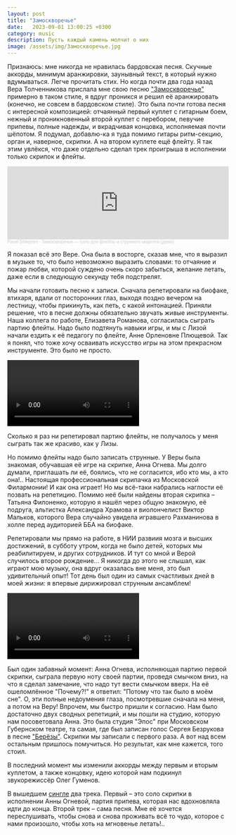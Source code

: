 ```yaml
---
layout: post
title: "Замоскворечье"
date:   2023-09-01 13:00:25 +0300
category: music
description: Пусть каждый камень молчит о них
image: /assets/img/Замоскворечье.jpg
---
```

Признаюсь: мне никогда не нравилась бардовская песня. Скучные аккорды, минимум аранжировки, заунывный текст, в который нужно вдумываться. Легче прочитать стих. Но когда почти два года назад Вера Толченникова прислала мне свою песню ["Замоскворечье"](https://artcascade.site/cascades/44) примерно в таком стиле, я вдруг проникся и решил её аранжировать (конечно, не совсем в бардовском стиле). Это была почти готова песня с интересной композицией: отчаянный первый куплет с гитарным боем, нежный и проникновенный второй куплет с перебором, певучие припевы, полные надежды, и вкрадчивая концовка, исполняемая почти шёпотом. Я подумал, добавлю-ка я туда помимо гитары ритм-секцию, орган и, наверное, скрипки. А на втором куплете ещё флейту. Я так этим увлёкся, что даже отдельно сделал трек проигрыша в исполнении только скрипок и флейты.

<iframe width="100%" height="166" scrolling="no" frameborder="no" allow="autoplay" src="https://w.soundcloud.com/player/?url=https%3A//api.soundcloud.com/tracks/1188624052&color=ff5500"></iframe><div style="font-size: 10px; color: #cccccc;line-break: anywhere;word-break: normal;overflow: hidden;white-space: nowrap;text-overflow: ellipsis; font-family: Interstate,Lucida Grande,Lucida Sans Unicode,Lucida Sans,Garuda,Verdana,Tahoma,sans-serif;font-weight: 100;"><a href="https://soundcloud.com/pavel-shlepnev" title="Pavel  Shlepnev" target="_blank" style="color: #cccccc; text-decoration: none;">Pavel  Shlepnev</a> · <a href="https://soundcloud.com/pavel-shlepnev/zamoskvoreche-solo-dlya-fleyty-i-strunnogo-kvarteta-demo" title="Замоскворечье — соло для флейты и струнного квартета (демо)" target="_blank" style="color: #cccccc; text-decoration: none;">Замоскворечье — соло для флейты и струнного квартета (демо)</a></div>

Я показал всё это Вере. Она была в восторге, сказав мне, что я выразил в музыке то, что было невозможно выразить словами: то отчаяние и пожар любви, которой суждено очень скоро забыться, желание летать, даже если в следующую секунду тебя подстрелят.

Мы начали готовить песню к записи. Сначала репетировали на биофаке, втихаря, вдали от посторонних глаз, выходя поздно вечером на лестницу, чтобы прикинуть, как петь, с какой интонацией. Приняли решение, что в песне должны обязательно звучать живые инструменты. Наша коллега по работе, Елизавета Романова, согласилась сыграть партию флейты. Надо было подтянуть навыки игры, и мы с Лизой начали ездить к её педагогу по флейте, Анне Орленовне Плющевой. Так я понял, что тоже хочу осваивать искусство игры на этом прекрасном инструменте. Это было не просто.

<div class="ratio" style="--bs-aspect-ratio: 50%;">
    <video src="/assets/media/VID_20221117_195936.mp4" controls></video>
</div>

Сколько я раз ни репетировал партию флейты, не получалось у меня сыграть так же красиво, как у Лизы.

Но помимо флейты надо было записать струнные. У Веры была знакомая, обучавшая её игре на скрипке, Анна Огнева. Мы долго думали, приглашать ли её, боялись, что не согласится, ибо кто мы, а кто она!.. Настоящая профессиональная скрипачка из Московской Филармонии! И как она играет! Но мы всё-таки набрались наглости её позвать на репетицию. Помимо неё были найдены вторая скрипка – Татьяна Филоненко, которую я нашёл через общую знакомую, её подруга, альтистка Александра Храмова и виолончелист Виктор Мальков, которого Вера случайно увидела игравшего Рахманинова в холле перед аудиторией ББА на биофаке.

Репетировали мы прямо на работе, в НИИ развиия мозга и высших достижений, в субботу утром, когда не было детей, которых мы реабилитируем, и других сотрудников. И тут со мной и Верой случилось второе рождение... Я никогда до этого не слышал, как играют мою музыку, она вдруг оказалась вне меня, это был удивительный опыт! Тот день был один из самых счастливых дней в моей жизни: я впервые дирижировал струнным ансамблем!

<div class="ratio ratio-16x9">
    <video src="/assets/media/Замоскворечье.mp4" controls></video>
</div>

Был один забавный момент: Анна Огнева, исполняющая партию первой скрипки, сыграла первую ноту своей партии, проведя смычком вниз, на что я сделал замечание, что надо тут вести смычком вверх. На её ошеломлённое "Почему?!" я ответил: "Потому что так было в моём сне". О, эти полные недоумения глаза, посмотревшие сначала на меня, а потом на Веру! Впрочем, мы быстро пришли к согласию. Нам было достаточно двух сводных репетиций, и мы пошли на студию, которую нам посоветовала Анна. Это была студия "Эпос" при Московском Губернском театре, та самая, где был записан голос Сергея Безрукова в песне ["Берёзы"](https://www.youtube.com/watch?v=zQyYidgk-0Y). Скрипки мы записали с первого раза. А вот над всем остальным пришлось помучиться. Но результат, как мне кажется, того стоил.

В последний момент мы изменили аккорды между первым и вторым куплетом, а также концовку, идею которой нам подкинул звукорежиссёр Олег Гуменов.

В вышедшем [сингле](https://onerpm.link/661566218535) два трека. Первый – это соло скрипки в исполнении Анны Огневой, партия припева, которая нас вдохновляла идти до конца. Второй трек – сама песня. Мне её хочется переслушивать, чтобы снова и снова проживать всё то чудо, которое с нами произошло, чтобы хоть на мгновенье летать!..